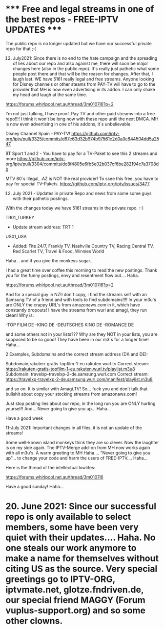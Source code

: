 
# *** Free and legal streams in one of the best repos - FREE-IPTV UPDATES ***

The public repo is no longer updated but we have our successful private repo for that ;-)

12. July2021: Since there is no end to the hate campaign and the spreading of lies about our repo and also against me, there will soon be major changes here (also in the public repo). It's really just pathetic what some people post there and that will be the reason for changes. After that, I laugh last. WE have 5161 really legal and free streams. Anyone looking for Disney channels or other steams from PAY-TV will have to go to the provider that MH is now even advertising in its addon. I can only shake my head and laugh at the same time.  

https://forums.whirlpool.net.au/thread/3m0107l6?p=2

I'm not just talking, I have proof. Pay TV and other paid streams into a free repo!!!!
I think it won't be long now with these repo until the next DMCA. MH is now even advertising in one of his addons, it´s unbelievable.

Disney Channel Spain - PAY-TV!
https://github.com/iptv-org/iptv/pull/3325/commits/d67e63d32b974b97561c2d0a0c844504dd5a2547

BT Sport 1 and 2 - You have to pay for a TV-Paket to see this 2 streams and more
https://github.com/iptv-org/iptv/pull/3304/commits/dc8f4805e6fb5e02b037cf6be282194c7a3708db

MTV 80´s
Illegal, .AZ is NOT the real provider! To ssee this free, you have to pay for special TV-Pakets.
https://github.com/iptv-org/iptv/issues/3477

12. July 2021 - Updates in private Repo and news from some some guys with their pathetic postings.

With the changes today we have 5161 streams in the private repo. :-)

TR01_TURKEY
- Update stream address: TRT 1

US01_USA
- Added: Fite 24/7, Frankly TV, Nashville Country TV, Racing Central TV, Red Scarlet TV, Travel & Food, Winnies World

Haha... and if you give the monkeys sugar...

I had a great time over coffee this morning to read the new postings. Thank you for the funny postings, envy and resentment flow out.... Haha.

https://forums.whirlpool.net.au/thread/3m0107l6?p=2

And for a special guy in NZ!I don´t copy, i find the streams self with an Samsung TV of a friend and with tools to find subdomains!!!! In your m3u's are ONLY the crappy URL's from amazonaws.com in it, which have constantly dropouts! I have the streams from wurl and amagi, they run clean! Why is:

-TOP FILM DE
-KINO DE
-DEUTSCHES KINO DE
-ROMANCE DE 

and some others not in your lists??? Why are they NOT in your lists, you are supposed to be so good! They have been in our m3´s for a longer time! Haha...

2 Examples, Subdomains and the correct stream address (DK and DE):

Subdomain;rakuten-gratis-topfilm-1-eu.rakuten.wurl.tv
Correct stream: https://rakuten-gratis-topfilm-1-eu.rakuten.wurl.tv/playlist.m3u8
Subdomain: travelxp-travelxp-2-de.samsung.wurl.com
Correct stream: https://travelxp-travelxp-2-de.samsung.wurl.com/manifest/playlist.m3u8

and so on. It is similar with Amagi.TV! So... fuck you and don't talk that bullshit about copy your stocking streams from amazonaws.com!

Just stop posting lies about our repo, in the long run you are ONLY hurting yourself! And... Never going to give you up... Haha... 

Have a good week

11-July 2021: Important changes in all files, it is not an update of the streams!

Some well-known island monkeys think they are so clever. Now the laughter is on my side again. The IPTV-Merge add-on from MH now works again with all m3u's. A warm greeting to MH Haha.... "Never going to give you up"... to change your code and harm the users of FREE-IPTV.... Haha... 

Here is the thread of the intellectual lowlifes:

https://forums.whirlpool.net.au/thread/3m0107l6

Have a good sunday! Haha...

# 20. June 2021: Since our successful repo is only available to select members, some have been very quiet with their updates.... Haha. No one steals our work anymore to make a name for themselves without citing US as the source. Very special greetings go to IPTV-ORG, iptvmate.net, glotze.fndriven.de, our special friend MAGGY (Forum vuplus-support.org) and so some other clowns.


